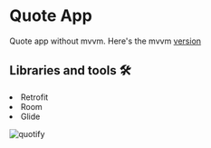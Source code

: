 # Quote App
Quote app without mvvm. Here's the mvvm [version](https://github.com/enesarisoy/QuoteWithMvvm)

## Libraries and tools 🛠

<li>Retrofit</li>
<li>Room</li>
<li>Glide</li>

![quotify](https://user-images.githubusercontent.com/70036852/181037070-9ab81236-374f-44de-801e-06c1bd0a456c.gif)
